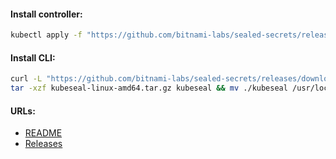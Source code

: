 #### Install controller:
```bash
kubectl apply -f "https://github.com/bitnami-labs/sealed-secrets/releases/download/v0.21.0/controller.yaml"
```

#### Install CLI:
```bash
curl -L "https://github.com/bitnami-labs/sealed-secrets/releases/download/v0.22.0/kubeseal-0.22.0-linux-amd64.tar.gz" -o "kubeseal-linux-amd64.tar.gz" && \
tar -xzf kubeseal-linux-amd64.tar.gz kubeseal && mv ./kubeseal /usr/local/bin/
```

#### URLs:
- [README](https://github.com/bitnami-labs/sealed-secrets/blob/main/README.md)
- [Releases](https://github.com/bitnami-labs/sealed-secrets/releases)
